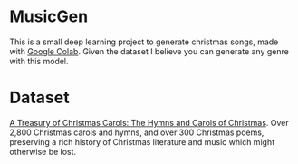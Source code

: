 # MusicGen
This is a small deep learning project to generate christmas songs, made with [Google Colab](https://colab.research.google.com/). Given the dataset I believe you can generate any genre with this model.

# Dataset
[A Treasury of Christmas Carols: The Hymns and Carols of Christmas](http://www.hymnsandcarolsofchristmas.com/). Over 2,800 Christmas carols and hymns, and over 300 Christmas poems, preserving a rich history of Christmas literature and music which might otherwise be lost.
